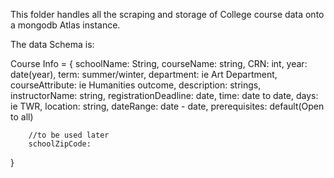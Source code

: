 This folder handles all the scraping and storage of College course data 
onto a mongodb Atlas instance.

The data Schema is:

Course Info =
{ schoolName: String,
		courseName: string,
		CRN: int,
		year: date(year),
		term: summer/winter,
		department: ie Art Department,
		courseAttribute: ie Humanities outcome,
		description: strings,
		instructorName: string,
		registrationDeadline: date,
		time: date to date,
		days: ie TWR,
		location: string,
		dateRange: date - date,
		prerequisites: default(Open to all)


		//to be used later 
		schoolZipCode:


	








}

